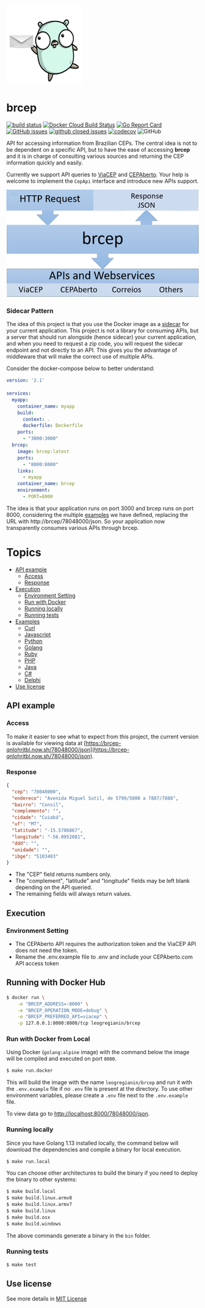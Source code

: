 ![brcepgopher](docs/img/gopher.png)

# brcep 

[![build status](https://img.shields.io/travis/leogregianin/brcep/master.svg?style=flat-square)](https://travis-ci.org/leogregianin/brcep) [![Docker Cloud Build Status](https://img.shields.io/docker/cloud/build/leogregianin/brcep?style=flat-square)](https://cloud.docker.com/repository/docker/leogregianin/brcep/builds) [![Go Report Card](https://goreportcard.com/badge/github.com/leogregianin/brcep)](https://goreportcard.com/report/github.com/leogregianin/brcep) [![GitHub issues](https://img.shields.io/github/issues-raw/leogregianin/brcep?style=flat-square)](https://github.com/leogregianin/brcep/issues?q=is%3Aopen+is%3Aissue) [![github closed issues](https://img.shields.io/github/issues-closed-raw/leogregianin/brcep.svg?style=flat-square)](https://github.com/leogregianin/brcep/issues?q=is%3Aissue+is%3Aclosed) [![codecov](https://codecov.io/gh/leogregianin/brcep/branch/master/graph/badge.svg)](https://codecov.io/gh/leogregianin/brcep) ![GitHub](https://img.shields.io/github/license/leogregianin/brcep?style=flat-square)

API for accessing information from Brazilian CEPs. The central idea is not to be dependent on a specific API, but to have the ease of accessing __brcep__ and it is in charge of consulting various sources and returning the CEP information quickly and easily.

Currently we support API queries to [ViaCEP](http://viacep.com.br) and [CEPAberto](http://cepaberto.com). Your help is welcome to implement the `CepApi` interface and introduce new APIs support.

![brcep](docs/img/brcep.png)

### Sidecar Pattern

The idea of this project is that you use the Docker image as a [sidecar](https://dzone.com/articles/sidecar-design-pattern-in-your-microservices-ecosy-1) for your current application. This project is not a library for consuming APIs, but a server that should run alongside (hence sidecar) your current application, and when you need to request a zip code, you will request the sidecar endpoint and not directly to an API. This gives you the advantage of middleware that will make the correct use of multiple APIs. 

Consider the docker-compose below to better understand:

```yaml
version: '2.1'

services:
  myapp:
    container_name: myapp
    build:
      context: .
      dockerfile: Dockerfile
    ports:
      - "3000:3000"
  brcep:
    image: brcep:latest
    ports:
      - "8000:8000"
    links:
      - myapp
    container_name: brcep
    environment:
      - PORT=8000
```

The idea is that your application runs on port 3000 and brcep runs on port 8000, considering the multiple [examples](./docs/examples.md) we have defined, replacing the URL with http://brcep/78048000/json. So your application now transparently consumes various APIs through brcep.

Topics
=================

  * [API example](#api-example)
  	* [Access](#access)
  	* [Response](#response)
  * [Execution](#Execution)
  	* [Environment Setting](#environment-setting)
  	* [Run with Docker](#run-with-docker)
  	* [Running locally](#running-locally)
  	* [Running tests](#running-tests)
  * [Examples](./docs/examples.md)
	* [Curl](./docs/examples.md#curl)
	* [Javascript](./docs/examples.md#javascript)
	* [Python](./docs/examples.md#python)
	* [Golang](./docs/examples.md#golang)
	* [Ruby](./docs/examples.md#ruby)
	* [PHP](./docs/examples.md#php)
	* [Java](./docs/examples.md#java)
	* [C#](./docs/examples.md#c-sharp)
	* [Delphi](./docs/examples.md#delphi)
  * [Use license](#use-license)


## API example

### Access

To make it easier to see what to expect from this project, the current version is available for viewing data at
[https://brcep-qnlohrjtbl.now.sh/78048000/json](https://brcep-qnlohrjtbl.now.sh/78048000/json).

### Response

```json
{
  "cep": "78048000",
  "endereco": "Avenida Miguel Sutil, de 5799/5800 a 7887/7888",
  "bairro": "Consil",
  "complemento": "",
  "cidade": "Cuiabá",
  "uf": "MT",
  "latitude": "-15.5786867",
  "longitude": "-56.0952081",
  "ddd": "",
  "unidade": "",
  "ibge": "5103403"
}
```

* The "CEP" field returns numbers only.
* The "complement", "latitude" and "longitude" fields may be left blank depending on the API queried.
* The remaining fields will always return values.

## Execution

### Environment Setting

* The CEPAberto API requires the authorization token and the ViaCEP API does not need the token.
* Rename the .env.example file to .env and include your CEPAberto.com API access token

## Running with Docker Hub

```bash
$ docker run \
    -e "BRCEP_ADDRESS=:8000" \
    -e "BRCEP_OPERATION_MODE=debug" \
    -e "BRCEP_PREFERRED_API=viacep" \
    -p 127.0.0.1:8000:8000/tcp leogregianin/brcep
```

### Run with Docker from Local

Using Docker (`golang:alpine` image) with the command below the image will be compiled and executed on port `8000`. 

```sh
$ make run.docker
```

This will build the image with the name `leogregianin/brcep` and run it with the `.env.example` file if no `.env` file is present at the directory. To use other environment variables, please create a `.env` file next to the `.env.example` file.

To view data go to [http://localhost:8000/78048000/json](http://localhost:8000/78048000/json).

### Running locally

Since you have Golang 1.13 installed locally, the command below will download the dependencies and compile a binary for local execution.

```sh
$ make run.local
```

You can choose other architectures to build the binary if you need to deploy the binary to other systems:

```bash
$ make build.local
$ make build.linux.armv8
$ make build.linux.armv7
$ make build.linux
$ make build.osx
$ make build.windows
```

The above commands generate a binary in the `bin` folder.

### Running tests

```sh
$ make test
```

## Use license

See more details in [MIT License](LICENSE)
